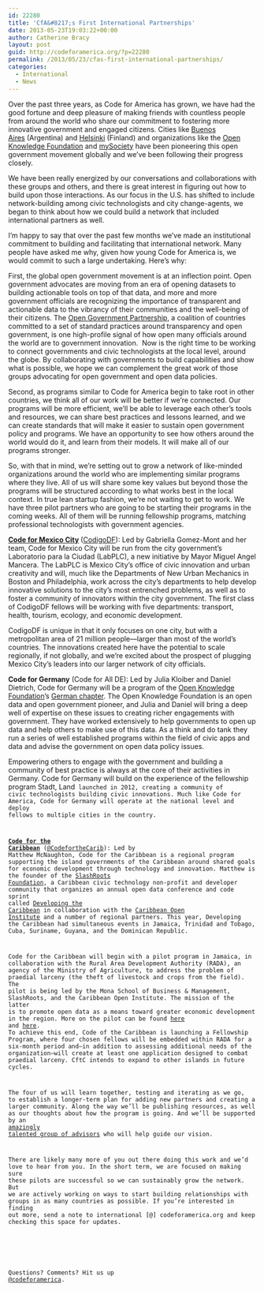 ```yaml
---
id: 22280
title: 'CfA&#8217;s First International Partnerships'
date: 2013-05-23T19:03:22+00:00
author: Catherine Bracy
layout: post
guid: http://codeforamerica.org/?p=22280
permalink: /2013/05/23/cfas-first-international-partnerships/
categories:
  - International
  - News
---
```

<p dir="ltr">
  Over the past three years, as Code for America has grown, we have had the good fortune and deep pleasure of making friends with countless people from around the world who share our commitment to fostering more innovative government and engaged citizens. Cities like <a href="http://data.buenosaires.gob.ar/">Buenos Aires</a> (Argentina) and <a href="http://www.hri.fi/en/">Helsinki</a> (Finland) and organizations like the <a href="http://okfn.org/">Open Knowledge Foundation</a> and <a href="http://www.mysociety.org/">mySociety</a> have been pioneering this open government movement globally and we’ve been following their progress closely.
</p>

We have been really energized by our conversations and collaborations with these groups and others, and there is great interest in figuring out how to build upon those interactions. As our focus in the U.S. has shifted to include network-building among civic technologists and city change-agents, we began to think about how we could build a network that included international partners as well.

I’m happy to say that over the past few months we’ve made an institutional commitment to building and facilitating that international network. Many people have asked me why, given how young Code for America is, we would commit to such a large undertaking. Here’s why:

First, the global open government movement is at an inflection point. Open government advocates are moving from an era of opening datasets to building actionable tools on top of that data, and more and more government officials are recognizing the importance of transparent and actionable data to the vibrancy of their communities and the well-being of their citizens. The [Open Government Partnership](http://www.opengovpartnership.org/), a coalition of countries committed to a set of standard practices around transparency and open government, is one high-profile signal of how open many officials around the world are to government innovation.  Now is the right time to be working to connect governments and civic technologists at the local level, around the globe. By collaborating with governments to build capabilities and show what is possible, we hope we can complement the great work of those groups advocating for open government and open data policies.

Second, as programs similar to Code for America begin to take root in other countries, we think all of our work will be better if we’re connected. Our programs will be more efficient, we’ll be able to leverage each other’s tools and resources, we can share best practices and lessons learned, and we can create standards that will make it easier to sustain open government policy and programs. We have an opportunity to see how others around the world would do it, and learn from their models. It will make all of our programs stronger.

So, with that in mind, we’re setting out to grow a network of like-minded organizations around the world who are implementing similar programs where they live. All of us will share some key values but beyond those the programs will be structured according to what works best in the local context. In true lean startup fashion, we’re not waiting to get to work. We have three pilot partners who are going to be starting their programs in the coming weeks. All of them will be running fellowship programs, matching professional technologists with government agencies.

<p dir="ltr">
  <strong><a href="http://twitter.com/labforthecity">Code for Mexico City</a> </strong>(<a href="http://twitter.com/labPLC">CodigoDF</a>): Led by Gabriella Gomez-Mont and her team, Code for Mexico City will be run from the city government’s Laboratorio para la Ciudad (LabPLC), a new initiative by Mayor Miguel Angel Mancera. The LabPLC is Mexico City&#8217;s office of civic innovation and urban creativity and will, much like the Departments of New Urban Mechanics in Boston and Philadelphia, work across the city’s departments to help develop innovative solutions to the city’s most entrenched problems, as well as to foster a community of innovators within the city government. The first class of CodigoDF fellows will be working with five departments: transport, health, tourism, ecology, and economic development.
</p>

CodigoDF is unique in that it only focuses on one city, but with a metropolitan area of 21 million people—larger than most of the world’s countries. The innovations created here have the potential to scale regionally, if not globally, and we’re excited about the prospect of plugging Mexico City’s leaders into our larger network of city officials.

**Code for Germany** (Code for All DE): Led by Julia Kloiber and Daniel Dietrich, Code for Germany will be a program of the [Open Knowledge Foundation](http://okfn.org)’s [German chapter](http://okfn.de/). The Open Knowledge Foundation is an open data and open government pioneer, and Julia and Daniel will bring a deep well of expertise on these issues to creating richer engagements with government. They have worked extensively to help governments to open up data and help others to make use of this data. As a think and do tank they run a series of well established programs within the field of civic apps and data and advise the government on open data policy issues.

Empowering others to engage with the government and building a community of best practice is always at the core of their activities in Germany. Code for Germany will build on the experience of the fellowship program Stadt, Land<Code> launched in 2012, creating a community of civic technologists building civic innovations. Much like Code for America, Code for Germany will operate at the national level and deploy fellows to multiple cities in the country.

**[Code for the Caribbean](http://www.codeforthecaribbean.org)** ([@CodefortheCarib](https://twitter.com/codeforthecarib)): Led by Matthew McNaughton, Code for the Caribbean is a regional program supporting the island governments of the Caribbean around shared goals for economic development through technology and innovation. Matthew is the founder of the [SlashRoots Foundation](http://www.slashroots.org), a Caribbean civic technology non-profit and developer community that organizes an annual open data conference and code sprint called [Developing the Caribbean](http://www.developingthecaribbean.org) in collaboration with the [Caribbean Open Institute](http://www.caribbeanopeninstitute.org) and a number of regional partners. This year, Developing the Caribbean had simultaneous events in Jamaica, Trinidad and Tobago, Cuba, Suriname, Guyana, and the Dominican Republic.

Code for the Caribbean will begin with a pilot program in Jamaica, in collaboration with the Rural Area Development Authority (RADA), an agency of the Ministry of Agriculture, to address the problem of praedial larceny (the theft of livestock and crops from the field). The pilot is being led by the Mona School of Business & Management, SlashRoots, and the Caribbean Open Institute. The mission of the latter is to promote open data as a means toward greater economic development in the region. More on the pilot can be found [here](http://dschool.stanford.edu/blog/2013/04/15/tackling-praedial-larceny-in-jamaica/) and [here](http://blog.usaid.gov/2013/04/who-stole-my-cow-open-data-and-praedial-larceny/). To achieve this end, Code of the Caribbean is launching a Fellowship Program, where four chosen fellows will be embedded within RADA for a six-month period and—in addition to assessing additional needs of the organization—will create at least one application designed to combat praedial larceny. CftC intends to expand to other islands in future cycles.

The four of us will learn together, testing and iterating as we go, to establish a longer-term plan for adding new partners and creating a larger community. Along the way we’ll be publishing resources, as well as our thoughts about how the program is going. And we’ll be supported by an <a href="http://codeforamerica.org/international/#4" target="_blank">amazingly talented group of advisors</a> who will help guide our vision.

There are likely many more of you out there doing this work and we’d love to hear from you. In the short term, we are focused on making sure these pilots are successful so we can sustainably grow the network. But we are actively working on ways to start building relationships with groups in as many countries as possible. If you’re interested in finding out more, send a note to international [@] codeforamerica.org and keep checking this space for updates.

&nbsp;

Questions? Comments? Hit us up <a href="http://twitter.com/codeforamerica" target="_blank">@codeforamerica</a>.